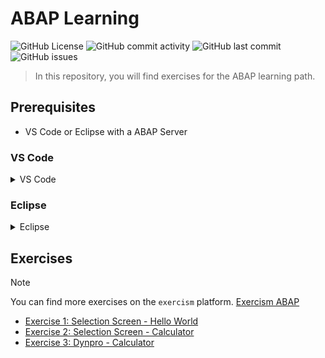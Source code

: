 # ABAP Learning 
![GitHub License](https://img.shields.io/github/license/Bechtle-AG/abap-learning?style=for-the-badge)
![GitHub commit activity](https://img.shields.io/github/commit-activity/y/Bechtle-AG/abap-learning?style=for-the-badge)
![GitHub last commit](https://img.shields.io/github/last-commit/Bechtle-AG/abap-learning?style=for-the-badge)
![GitHub issues](https://img.shields.io/github/issues/Bechtle-AG/abap-learning?style=for-the-badge)


> In this repository, you will find exercises for the ABAP learning path.


## Prerequisites

- VS Code or Eclipse with a ABAP Server

### VS Code

<details>

<summary>VS Code</summary>

- [Standalone ABAP Development Extension Pack]
- node js
- clone this repository
- pnpm 
    ```bash
    npm install -g pnpm
    ```

</details>

### Eclipse

<details>

<summary>Eclipse</summary>

- ADT (ABAP Development Tools)

</details>

## Exercises

> [!NOTE]
> You can find more exercises on the `exercism` platform. [Exercism ABAP](https://exercism.io/tracks/abap/exercises)


- [Exercise 1: Selection Screen - Hello World]
- [Exercise 2: Selection Screen - Calculator]
- [Exercise 3: Dynpro - Calculator]


<!-- Links -->
[Standalone ABAP Development Extension Pack]: https://marketplace.visualstudio.com/items?itemName=larshp.standalone-abap-development
[Exercise 1: Selection Screen - Hello World]: exercises/ex01/README.md
[Exercise 2: Selection Screen - Calculator]: exercises/ex02/README.md
[Exercise 3: Dynpro - Calculator]: exercises/ex03/README.md